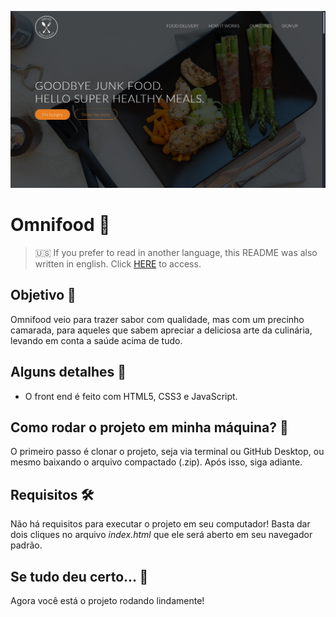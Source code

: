 ![Omnifood](readme-images/cover.png)

# Omnifood :penguin:

> :us: If you prefer to read in another language, this README was also written in english. Click [HERE](/README.md) to access.

## Objetivo :dart:

Omnifood veio para trazer sabor com qualidade, mas com um precinho camarada, para aqueles que sabem apreciar a deliciosa arte da culinária, levando em conta a saúde acima de tudo.

## Alguns detalhes :scroll:

* O front end é feito com HTML5, CSS3 e JavaScript.

## Como rodar o projeto em minha máquina? :thinking:

O primeiro passo é clonar o projeto, seja via terminal ou GitHub Desktop, ou mesmo baixando o arquivo compactado (.zip). Após isso, siga  adiante.

## Requisitos :hammer_and_wrench:

Não há requisitos para executar o projeto em seu computador! Basta dar dois cliques no arquivo *index.html* que ele será aberto em seu navegador padrão.

## Se tudo deu certo... :tada:

Agora você está o projeto rodando lindamente!
